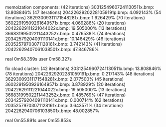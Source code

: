 memoization components:
(42 iterations) 30312549607241130511x.bmp: 13.808846%
(47 iterations) 20422629202281059191p.bmp: 4.092143%
(54 iterations) 36293009311171548281x.bmp: 1.926429%
(70 iterations) 36022919509261649571x.bmp: 4.069286%
(20 iterations) 20422629111221044022x.bmp: 19.505000%
(13 iterations) 36683199502211443252x.bmp: 0.476538%
(74 iterations) 20342579204091110141x.bmp: 10.146429%
(46 iterations) 20352579703071128161x.bmp: 3.742143%
(41 iterations) 20422629407061038501x.bmp: 47.846786%

real            0m58.359s
user            0m58.327s

fix cloud cluster:
(42 iterations) 30312549607241130511x.bmp: 13.808846%
(78 iterations) 20422629202281059191p.bmp: 0.217143%
(48 iterations) 36293009311171548281x.bmp: 2.077500%
(45 iterations) 36022919509261649571x.bmp: 3.878929%
(20 iterations) 20422629111221044022x.bmp: 19.505000%
(13 iterations) 36683199502211443252x.bmp: 0.485769%
(47 iterations) 20342579204091110141x.bmp: 0.000714%
(62 iterations) 20352579703071128161x.bmp: 3.643571%
(34 iterations) 20422629407061038501x.bmp: 48.002857%

real    0m55.891s
user    0m55.853s
